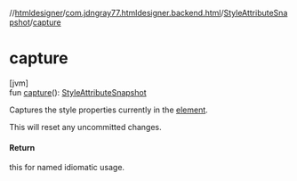 //[htmldesigner](../../../index.md)/[com.jdngray77.htmldesigner.backend.html](../index.md)/[StyleAttributeSnapshot](index.md)/[capture](capture.md)

# capture

[jvm]\
fun [capture](capture.md)(): [StyleAttributeSnapshot](index.md)

Captures the style properties currently in the [element](element.md).

This will reset any uncommitted changes.

#### Return

this for named idiomatic usage.
